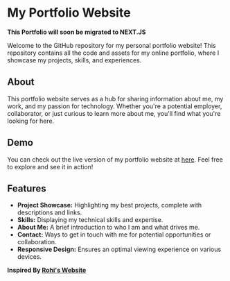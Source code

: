 # My Portfolio Website

**This Portfolio will soon be migrated to NEXT.JS**

Welcome to the GitHub repository for my personal portfolio website! This repository contains all the code and assets for my online portfolio, where I showcase my projects, skills, and experiences.

## About

This portfolio website serves as a hub for sharing information about me, my work, and my passion for technology. Whether you're a potential employer, collaborator, or just curious to learn more about me, you'll find what you're looking for here.

## Demo

You can check out the live version of my portfolio website at [here](https://www.a1x5h04.github.io). Feel free to explore and see it in action!

## Features

- **Project Showcase:** Highlighting my best projects, complete with descriptions and links.
- **Skills:** Displaying my technical skills and expertise.
- **About Me:** A brief introduction to who I am and what drives me.
- **Contact:** Ways to get in touch with me for potential opportunities or collaboration.
- **Responsive Design:** Ensures an optimal viewing experience on various devices.


**Inspired By [Rohi's Website](https://noel.rohi.dev/)**
